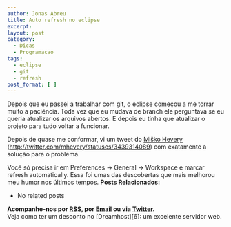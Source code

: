 ```yaml
---
author: Jonas Abreu
title: Auto refresh no eclipse
excerpt:
layout: post
category:
  - Dicas
  - Programacao
tags:
  - eclipse
  - git
  - refresh
post_format: [ ]
---
```

Depois que eu passei a trabalhar com git, o eclipse começou a me torrar muito a paciência. Toda vez que eu mudava de branch ele perguntava se eu queria atualizar os arquivos abertos. E depois eu tinha que atualizar o projeto para tudo voltar a funcionar.

Depois de quase me conformar, vi um tweet do [Miško Hevery][1] (http://twitter.com/mhevery/statuses/3439314089) com exatamente a solução para o problema.

Você só precisa ir em Preferences -> General -> Workspace e marcar refresh automatically. Essa foi umas das descobertas que mais melhorou meu humor nos últimos tempos. 
**Posts Relacionados:** 
*   No related posts









**Acompanhe-nos por [ RSS][3], por [Email][4] ou via [Twitter][5].**  
Veja como ter um desconto no [Dreamhost][6]: um excelente servidor web.

 [1]: http://misko.hevery.com/
 [2]: https://twitter.com/share
 [3]: http://feeds.feedburner.com/VidaGeek
 [4]: http://feedburner.google.com/fb/a/mailverify?uri=VidaGeek&loc=pt_BR
 [5]: http://twitter.com/blogvidageek

